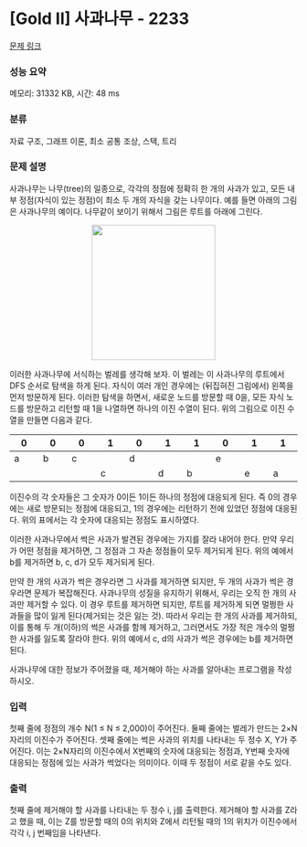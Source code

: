 # [Gold II] 사과나무 - 2233 

[문제 링크](https://www.acmicpc.net/problem/2233) 

### 성능 요약

메모리: 31332 KB, 시간: 48 ms

### 분류

자료 구조, 그래프 이론, 최소 공통 조상, 스택, 트리

### 문제 설명

<p>사과나무는 나무(tree)의 일종으로, 각각의 정점에 정확히 한 개의 사과가 있고, 모든 내부 정점(자식이 있는 정점)이 최소 두 개의 자식을 갖는 나무이다. 예를 들면 아래의 그림은 사과나무의 예이다. 나무같이 보이기 위해서 그림은 루트를 아래에 그린다.</p>

<p style="text-align: center;"><img alt="" src="https://www.acmicpc.net/JudgeOnline/upload/201008/at.PNG" style="height:237px; width:216px"></p>

<p>이러한 사과나무에 서식하는 벌레를 생각해 보자. 이 벌레는 이 사과나무의 루트에서 DFS 순서로 탐색을 하게 된다. 자식이 여러 개인 경우에는 (뒤집혀진 그림에서) 왼쪽을 먼저 방문하게 된다. 이러한 탐색을 하면서, 새로운 노드를 방문할 때 0을, 모든 자식 노드를 방문하고 리턴할 때 1을 나열하면 하나의 이진 수열이 된다. 위의 그림으로 이진 수열을 만들면 다음과 같다.</p>

<table class="table table-bordered table-center-30">
	<thead>
		<tr>
			<th style="width:3%;">0</th>
			<th style="width:3%;">0</th>
			<th style="width:3%;">0</th>
			<th style="width:3%;">1</th>
			<th style="width:3%;">0</th>
			<th style="width:3%;">1</th>
			<th style="width:3%;">1</th>
			<th style="width:3%;">0</th>
			<th style="width:3%;">1</th>
			<th style="width:3%;">1</th>
		</tr>
	</thead>
	<tbody>
		<tr>
			<td>a</td>
			<td>b</td>
			<td>c</td>
			<td> </td>
			<td>d</td>
			<td> </td>
			<td> </td>
			<td>e</td>
			<td> </td>
			<td> </td>
		</tr>
		<tr>
			<td> </td>
			<td> </td>
			<td> </td>
			<td>c</td>
			<td> </td>
			<td>d</td>
			<td>b</td>
			<td> </td>
			<td>e</td>
			<td>a</td>
		</tr>
	</tbody>
</table>

<p>이진수의 각 숫자들은 그 숫자가 0이든 1이든 하나의 정점에 대응되게 된다. 즉 0의 경우에는 새로 방문되는 정점에 대응되고, 1의 경우에는 리턴하기 전에 있었던 정점에 대응된다. 위의 표에서는 각 숫자에 대응되는 정점도 표시하였다.</p>

<p>이러한 사과나무에서 썩은 사과가 발견된 경우에는 가지를 잘라 내어야 한다. 만약 우리가 어떤 정점을 제거하면, 그 정점과 그 자손 정점들이 모두 제거되게 된다. 위의 예에서 b를 제거하면 b, c, d가 모두 제거되게 된다.</p>

<p>만약 한 개의 사과가 썩은 경우라면 그 사과를 제거하면 되지만, 두 개의 사과가 썩은 경우라면 문제가 복잡해진다. 사과나무의 성질을 유지하기 위해서, 우리는 오직 한 개의 사과만 제거할 수 있다. 이 경우 루트를 제거하면 되지만, 루트를 제거하게 되면 멀쩡한 사과들을 많이 잃게 된다(제거되는 것은 잃는 것). 따라서 우리는 한 개의 사과를 제거하되, 이를 통해 두 개(이하)의 썩은 사과를 함께 제거하고, 그러면서도 가장 적은 개수의 멀쩡한 사과를 잃도록 잘라야 한다. 위의 예에서 c, d의 사과가 썩은 경우에는 b를 제거하면 된다.</p>

<p>사과나무에 대한 정보가 주어졌을 때, 제거해야 하는 사과를 알아내는 프로그램을 작성하시오.</p>

### 입력 

 <p>첫째 줄에 정점의 개수 N(1 ≤ N ≤ 2,000)이 주어진다. 둘째 줄에는 벌레가 만드는 2×N자리의 이진수가 주어진다. 셋째 줄에는 썩은 사과의 위치를 나타내는 두 정수 X, Y가 주어진다. 이는 2×N자리의 이진수에서 X번째의 숫자에 대응되는 정점과, Y번째 숫자에 대응되는 정점에 있는 사과가 썩었다는 의미이다. 이때 두 정점이 서로 같을 수도 있다.</p>

### 출력 

 <p>첫째 줄에 제거해야 할 사과를 나타내는 두 정수 i, j를 출력한다. 제거해야 할 사과를 Z라고 했을 때, 이는 Z를 방문할 때의 0의 위치와 Z에서 리턴될 때의 1의 위치가 이진수에서 각각 i, j 번째임을 나타낸다.</p>

